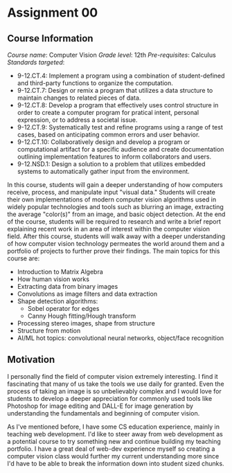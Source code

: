 # Assignment 00

## Course Information

_Course name_: Computer Vision
_Grade level_: 12th
_Pre-requisites_: Calculus
_Standards targeted_:

- 9-12.CT.4: Implement a program using a combination of student-defined
  and third-party functions to organize the computation.
- 9-12.CT.7: Design or remix a program that utilizes a data structure to
  maintain changes to related pieces of data.
- 9-12.CT.8: Develop a program that effectively uses control structure in
  order to create a computer program for pratical intent, personal
  expression, or to address a societal issue.
- 9-12.CT.9: Systematically test and refine programs using a range of test
  cases, based on anticipating common errors and user behavior.
- 9-12.CT.10: Collaboratively design and develop a program or
  computational artifact for a specific audience and create documentation
  outlining implementation features to inform collaborators and users.
- 9-12.NSD.1: Design a solution to a problem that utilizes embedded
  systems to automatically gather input from the environment.

In this course, students will gain a deeper understanding of how computers
receive, process, and manipulate input "visual data." Students will create
their own implementations of modern computer vision algorithms used in
widely popular technologies and tools such as blurring an image, extracting
the average "color(s)" from an image, and basic object detection. At the
end of the course, students will be required to research and write a brief
report explaining recent work in an area of interest within the computer
vision field. After this course, students will walk away with a deeper
understanding of how computer vision technology permeates the world around
them and a portfolio of projects to further prove their findings.
The main topics for this course are:

- Introduction to Matrix Algebra
- How human vision works
- Extracting data from binary images
- Convolutions as image filters and data extraction
- Shape detection algorithms:
  - Sobel operator for edges
  - Canny Hough fitting/Hough transform
- Processing stereo images, shape from structure
- Structure from motion
- AI/ML hot topics: convolutional neural networks, object/face recognition

## Motivation

I personally find the field of computer vision extremely interesting. I
find it fascinating that many of us take the tools we use daily for
granted. Even the process of taking an image is so unbelievably complex
and I would love for students to develop a deeper appreciation for
commonly used tools like Photoshop for image editing and DALL-E for
image generation by understanding the fundamentals and beginning of
computer vision.

As I've mentioned before, I have some CS education experience, mainly in
teaching web development. I'd like to steer away from web development as a
potential course to try something new and continue building my teaching
portfolio. I have a great deal of web-dev experience myself so creating
a computer vision class would further my current understanding more since
I'd have to be able to break the information down into student sized
chunks.
